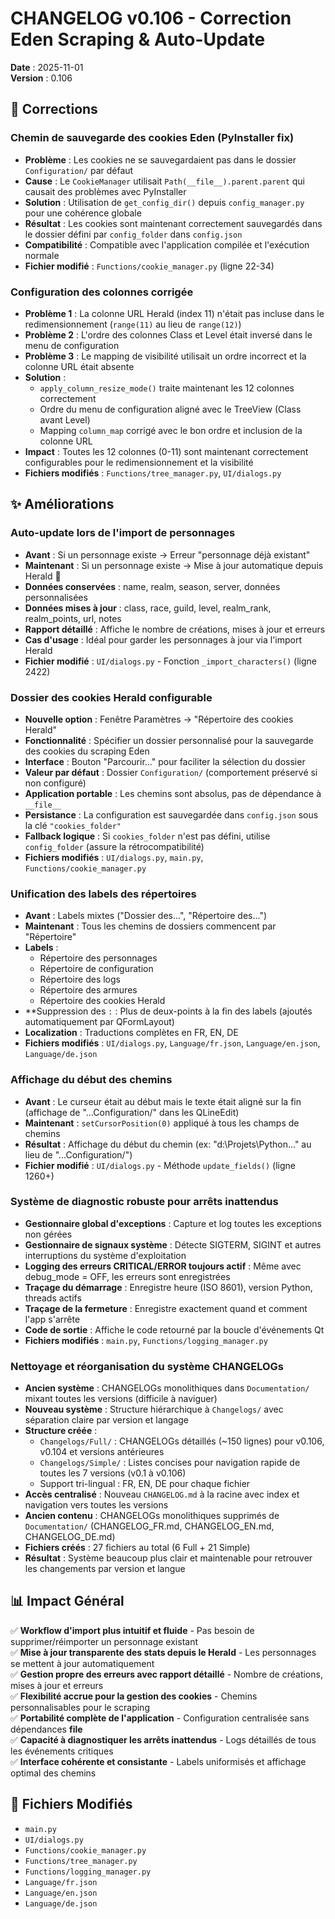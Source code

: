 # CHANGELOG v0.106 - Correction Eden Scraping & Auto-Update

**Date** : 2025-11-01  
**Version** : 0.106

## 🐛 Corrections

### Chemin de sauvegarde des cookies Eden (PyInstaller fix)
- **Problème** : Les cookies ne se sauvegardaient pas dans le dossier `Configuration/` par défaut
- **Cause** : Le `CookieManager` utilisait `Path(__file__).parent.parent` qui causait des problèmes avec PyInstaller
- **Solution** : Utilisation de `get_config_dir()` depuis `config_manager.py` pour une cohérence globale
- **Résultat** : Les cookies sont maintenant correctement sauvegardés dans le dossier défini par `config_folder` dans `config.json`
- **Compatibilité** : Compatible avec l'application compilée et l'exécution normale
- **Fichier modifié** : `Functions/cookie_manager.py` (ligne 22-34)

### Configuration des colonnes corrigée
- **Problème 1** : La colonne URL Herald (index 11) n'était pas incluse dans le redimensionnement (`range(11)` au lieu de `range(12)`)
- **Problème 2** : L'ordre des colonnes Class et Level était inversé dans le menu de configuration
- **Problème 3** : Le mapping de visibilité utilisait un ordre incorrect et la colonne URL était absente
- **Solution** : 
  * `apply_column_resize_mode()` traite maintenant les 12 colonnes correctement
  * Ordre du menu de configuration aligné avec le TreeView (Class avant Level)
  * Mapping `column_map` corrigé avec le bon ordre et inclusion de la colonne URL
- **Impact** : Toutes les 12 colonnes (0-11) sont maintenant correctement configurables pour le redimensionnement et la visibilité
- **Fichiers modifiés** : `Functions/tree_manager.py`, `UI/dialogs.py`

## ✨ Améliorations

### Auto-update lors de l'import de personnages
- **Avant** : Si un personnage existe → Erreur "personnage déjà existant"
- **Maintenant** : Si un personnage existe → Mise à jour automatique depuis Herald 🔄
- **Données conservées** : name, realm, season, server, données personnalisées
- **Données mises à jour** : class, race, guild, level, realm_rank, realm_points, url, notes
- **Rapport détaillé** : Affiche le nombre de créations, mises à jour et erreurs
- **Cas d'usage** : Idéal pour garder les personnages à jour via l'import Herald
- **Fichier modifié** : `UI/dialogs.py` - Fonction `_import_characters()` (ligne 2422)

### Dossier des cookies Herald configurable
- **Nouvelle option** : Fenêtre Paramètres → "Répertoire des cookies Herald"
- **Fonctionnalité** : Spécifier un dossier personnalisé pour la sauvegarde des cookies du scraping Eden
- **Interface** : Bouton "Parcourir..." pour faciliter la sélection du dossier
- **Valeur par défaut** : Dossier `Configuration/` (comportement préservé si non configuré)
- **Application portable** : Les chemins sont absolus, pas de dépendance à `__file__`
- **Persistance** : La configuration est sauvegardée dans `config.json` sous la clé `"cookies_folder"`
- **Fallback logique** : Si `cookies_folder` n'est pas défini, utilise `config_folder` (assure la rétrocompatibilité)
- **Fichiers modifiés** : `UI/dialogs.py`, `main.py`, `Functions/cookie_manager.py`

### Unification des labels des répertoires
- **Avant** : Labels mixtes ("Dossier des...", "Répertoire des...")
- **Maintenant** : Tous les chemins de dossiers commencent par "Répertoire"
- **Labels** : 
  * Répertoire des personnages
  * Répertoire de configuration
  * Répertoire des logs
  * Répertoire des armures
  * Répertoire des cookies Herald
- **Suppression des `:` : Plus de deux-points à la fin des labels (ajoutés automatiquement par QFormLayout)
- **Localization** : Traductions complètes en FR, EN, DE
- **Fichiers modifiés** : `UI/dialogs.py`, `Language/fr.json`, `Language/en.json`, `Language/de.json`

### Affichage du début des chemins
- **Avant** : Le curseur était au début mais le texte était aligné sur la fin (affichage de "...Configuration/" dans les QLineEdit)
- **Maintenant** : `setCursorPosition(0)` appliqué à tous les champs de chemins
- **Résultat** : Affichage du début du chemin (ex: "d:\Projets\Python\..." au lieu de "...Configuration/")
- **Fichier modifié** : `UI/dialogs.py` - Méthode `update_fields()` (ligne 1260+)

### Système de diagnostic robuste pour arrêts inattendus
- **Gestionnaire global d'exceptions** : Capture et log toutes les exceptions non gérées
- **Gestionnaire de signaux système** : Détecte SIGTERM, SIGINT et autres interruptions du système d'exploitation
- **Logging des erreurs CRITICAL/ERROR toujours actif** : Même avec debug_mode = OFF, les erreurs sont enregistrées
- **Traçage du démarrage** : Enregistre heure (ISO 8601), version Python, threads actifs
- **Traçage de la fermeture** : Enregistre exactement quand et comment l'app s'arrête
- **Code de sortie** : Affiche le code retourné par la boucle d'événements Qt
- **Fichiers modifiés** : `main.py`, `Functions/logging_manager.py`

### Nettoyage et réorganisation du système CHANGELOGs
- **Ancien système** : CHANGELOGs monolithiques dans `Documentation/` mixant toutes les versions (difficile à naviguer)
- **Nouveau système** : Structure hiérarchique à `Changelogs/` avec séparation claire par version et langage
- **Structure créée** :
  - `Changelogs/Full/` : CHANGELOGs détaillés (~150 lignes) pour v0.106, v0.104 et versions antérieures
  - `Changelogs/Simple/` : Listes concises pour navigation rapide de toutes les 7 versions (v0.1 à v0.106)
  - Support tri-lingual : FR, EN, DE pour chaque fichier
- **Accès centralisé** : Nouveau `CHANGELOG.md` à la racine avec index et navigation vers toutes les versions
- **Ancien contenu** : CHANGELOGs monolithiques supprimés de `Documentation/` (CHANGELOG_FR.md, CHANGELOG_EN.md, CHANGELOG_DE.md)
- **Fichiers créés** : 27 fichiers au total (6 Full + 21 Simple)
- **Résultat** : Système beaucoup plus clair et maintenable pour retrouver les changements par version et langue

## 📊 Impact Général

✅ **Workflow d'import plus intuitif et fluide** - Pas besoin de supprimer/réimporter un personnage existant  
✅ **Mise à jour transparente des stats depuis le Herald** - Les personnages se mettent à jour automatiquement  
✅ **Gestion propre des erreurs avec rapport détaillé** - Nombre de créations, mises à jour et erreurs  
✅ **Flexibilité accrue pour la gestion des cookies** - Chemins personnalisables pour le scraping  
✅ **Portabilité complète de l'application** - Configuration centralisée sans dépendances __file__  
✅ **Capacité à diagnostiquer les arrêts inattendus** - Logs détaillés de tous les événements critiques  
✅ **Interface cohérente et consistante** - Labels uniformisés et affichage optimal des chemins  

## 🔗 Fichiers Modifiés

- `main.py`
- `UI/dialogs.py`
- `Functions/cookie_manager.py`
- `Functions/tree_manager.py`
- `Functions/logging_manager.py`
- `Language/fr.json`
- `Language/en.json`
- `Language/de.json`
